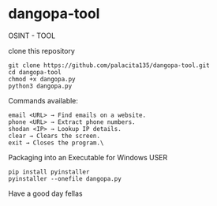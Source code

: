 # dangopa-tool
OSINT - TOOL

clone this repository

    git clone https://github.com/palacita135/dangopa-tool.git
    cd dangopa-tool
    chmod +x dangopa.py
    python3 dangopa.py

Commands available:
    
    email <URL> → Find emails on a website.
    phone <URL> → Extract phone numbers.
    shodan <IP> → Lookup IP details.
    clear → Clears the screen.
    exit → Closes the program.\

Packaging into an Executable for Windows USER

    pip install pyinstaller
    pyinstaller --onefile dangopa.py

Have a good day fellas
